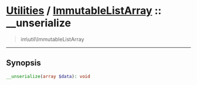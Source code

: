 # [Utilities](util.md) / [ImmutableListArray](util-ImmutableListArray.md) :: __unserialize
 > im\util\ImmutableListArray
____

## Synopsis
```php
__unserialize(array $data): void
```
